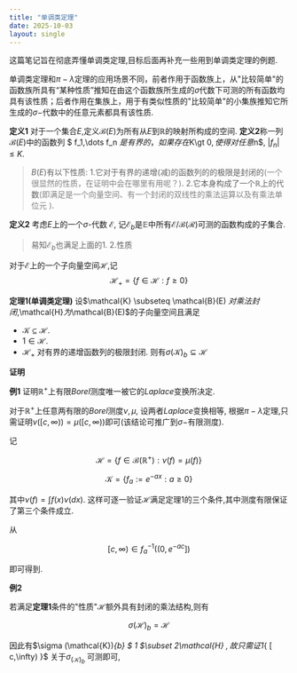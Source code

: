 ```yaml
---
title: "单调类定理"
date: 2025-10-03
layout: single
---
```

这篇笔记旨在彻底弄懂单调类定理,目标后面再补充一些用到单调类定理的例题.

单调类定理和$\pi-\lambda$定理的应用场景不同，前者作用于函数族上，从"比较简单"的函数族所具有“某种性质”推知在由这个函数族所生成的$\sigma$代数下可测的所有函数均具有该性质；后者作用在集族上，用于有类似性质的"比较简单"的小集族推知它所生成的$\sigma-$代数中的任意元素都具有该性质. 

**定义1** 对于一个集合$E$,定义$\mathcal{B}(E)$为所有从$E$到$\mathbb{R}$的映射所构成的空间. 
**定义2**称一列$\mathcal{B}(E)$中的函数列 $ f_1,\dots f_n $是有界的，如果存在$K\gt 0$,使得对任意$n$, $|f_n| \leq K.$
>$B(E)$有以下性质:
>1.它对于有界的递增(减)的函数列的的极限是封闭的<span style="color:gray">(一个很显然的性质，在证明中会在哪里有用呢？)</span>. 
>2.它本身构成了一个$\mathbb{R}$上的代数<span style="color:gray">(即满足是一个向量空间、有一个封闭的双线性的乘法运算以及有乘法单位元 )</span>. 

**定义2** 考虑$E$上的一个$\sigma$-代数 $\mathcal{E}$, 记$\mathcal{E}_b$是$\mathbb{E}$中所有$\mathcal{E}/\mathcal{B}(\mathcal{R})$可测的函数构成的子集合.
>易知$\mathcal{E}_b$也满足上面的1. 2.性质

对于$\mathcal{E}$上的一个子向量空间$\mathcal{H}$,记$$\mathcal{H}_+ = \{f \in \mathcal{H} : f \geq 0\}$$

**定理1(单调类定理)** 
设$\mathcal{K} \subseteq \mathcal{B}(E) $对乘法封闭,$\mathcal{H}$为$\mathcal{B}(E)$的子向量空间且满足
* $\mathcal{K} \subseteq \mathcal{H}$.
* $1 \in \mathcal{H}$.
* $\mathcal{H}_+$ 对有界的递增函数列的极限封闭.
则有${\sigma(\mathcal K)_b\subseteq\mathcal H}$

**证明**


**例1** 证明$\mathbb{R}^+$上有限$Borel$测度唯一被它的$Laplace$变换所决定.

对于$\mathbb{R}^+$上任意两有限的$Borel$测度$\nu,\mu$, 设两者$Laplace$变换相等, 根据$\pi- \lambda$定理,只需证明$\nu([c,\infty)) = \mu ([c,\infty ))$即可(该结论可推广到$\sigma-$有限测度).

记

$$\mathcal{H} = \lbrace f \in \mathcal{B}(\mathbb{R}^+): \nu(f) = \mu(f) \rbrace$$

$$\mathcal{K} = \lbrace f_a := e^{-ax} : a \geq 0\rbrace$$

其中$\nu(f) = \int f(x) \nu(dx)$. 
这样可逐一验证$\mathcal{H}$满足定理1的三个条件,其中测度有限保证了第三个条件成立.  

从 

$$\lbrack c,\infty) \in f_a^{-1} ((0,e^{-ac}])$$

即可得到.

**例2**

若满足**定理1**条件的"性质"$\mathcal{H}$额外具有封闭的乘法结构,则有

$$\sigma (\mathcal{H})_b = \mathcal{H} $$

因此有$\sigma (\mathcal{K})_{b} $ 1 $\subset $2$\mathcal{H} $, 故只需证$1_{ [ c,\infty) }$ 关于$\sigma_(\mathcal{K})_b$ 可测即可,